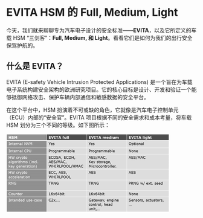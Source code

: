 # EVITA HSM 的 Full, Medium, Light

今天，我们就来聊聊专为汽车电子设计的安全标准——**EVITA**，以及它所定义的车载 HSM “三剑客”：**Full, Medium, 和 Light**。看看它们是如何为我们的出行安全保驾护航的。

## 什么是 EVITA？

EVITA (E-safety Vehicle Intrusion Protected Applications) 是一个旨在为车载电子系统构建安全架构的欧洲研究项目。它的核心目标是设计、开发和验证一个能够抵御网络攻击、保护车辆内部通信和敏感数据的安全平台。

在这个平台中，HSM 扮演着不可或缺的角色，它就像是汽车电子控制单元（ECU）内部的“安全官”。EVITA 项目根据不同的安全需求和成本考量，将车载 HSM 划分为三个不同的等级。如下图所示：

![EVITA HSM 的三个等级](images\EVITA-classification-for-the-hardware-security-module-HSM.png)

